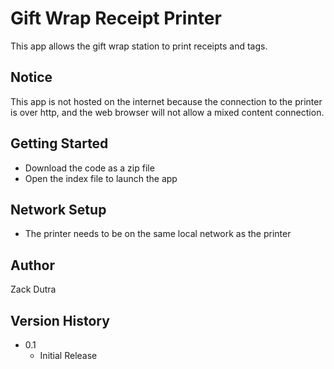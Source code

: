 # Gift Wrap Receipt Printer

This app allows the gift wrap station to print receipts and tags.

## Notice

This app is not hosted on the internet because the connection to the printer is over http, and the web browser will not allow a mixed content connection.

## Getting Started
* Download the code as a zip file
* Open the index file to launch the app

## Network Setup
* The printer needs to be on the same local network as the printer


## Author
Zack Dutra


## Version History

* 0.1
    * Initial Release

